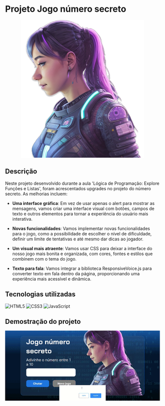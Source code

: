 # Projeto Jogo número secreto

<p align="center">
<img 
    src="./midia-readme/ia.png"
    width="400"  
/>
</p>

## Descrição
Neste projeto desenvolvido durante a aula 'Lógica de Programação: Explore Funções e Listas', foram acrescentados upgrades no projeto do número secreto. As melhorias incluem:

- **Uma interface gráfica**: Em vez de usar apenas o alert para mostrar as mensagens, vamos criar uma interface visual com botões, campos de texto e outros elementos para tornar a experiência do usuário mais interativa.

- **Novas funcionalidades**: Vamos implementar novas funcionalidades para o jogo, como a possibilidade de escolher o nível de dificuldade, definir um limite de tentativas e até mesmo dar dicas ao jogador.

- **Um visual mais atraente**: Vamos usar CSS para deixar a interface do nosso jogo mais bonita e organizada, com cores, fontes e estilos que combinem com o tema do jogo.

- **Texto para fala**: Vamos integrar a biblioteca ResponsiveVoice.js para converter texto em fala dentro da página, proporcionando uma experiência mais acessível e dinâmica. 

## Tecnologias utilizadas
![HTML5](https://img.shields.io/badge/html5-%23E34F26.svg?style=for-the-badge&logo=html5&logoColor=white)
![CSS3](https://img.shields.io/badge/css3-%231572B6.svg?style=for-the-badge&logo=css3&logoColor=white)
![JavaScript](https://img.shields.io/badge/javascript-%23323330.svg?style=for-the-badge&logo=javascript&logoColor=%23F7DF1E)

## Demostração do projeto 
<p align="center">
<img 
    src="./midia-readme/video.gif"
    width="700"  
/>
</p>
